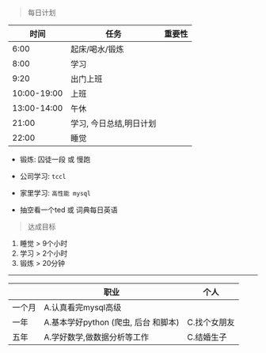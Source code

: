 > 每日计划

| 时间          | 任务            | 重要性 |
| ----------- | ------------- | --- |
| 6:00        | 起床/喝水/锻炼      |     |
| 8:00        | 学习            |     |
| 9:20        | 出门上班          |     |
| 10:00-19:00 | 上班            |     |
| 13:00-14:00 | 午休            |     |
| 21:00       | 学习, 今日总结,明日计划 |     |
| 22:00       | 睡觉            |     |



- 锻炼: 囚徒一段 或 慢跑

- 公司学习: `tccl`

- 家里学习:  `高性能 mysql `

- 抽空看一个ted 或 词典每日英语

> 达成目标

1. 睡觉 > 9个小时
2. 学习 > 2个小时
3. 锻炼 > 20分钟

---



|        | 职业                                 | 个人         |
| ------ | ------------------------------------ | ------------ |
| 一个月 | A.认真看完mysql高级                  |              |
| 一年   | A.基本学好python (爬虫, 后台 和脚本) | C.找个女朋友 |
| 五年   | A.学好数学,做数据分析等工作          | C.结婚生子   |

